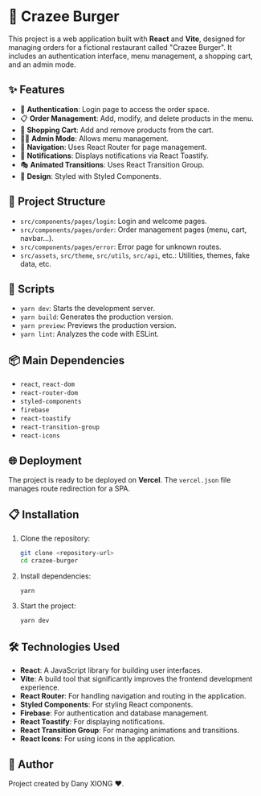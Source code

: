 # 🍔 Crazee Burger

This project is a web application built with **React** and **Vite**, designed for managing orders for a fictional restaurant called "Crazee Burger". It includes an authentication interface, menu management, a shopping cart, and an admin mode.

## ✨ Features

- 🔐 **Authentication**: Login page to access the order space.
- 📋 **Order Management**: Add, modify, and delete products in the menu.
- 🛒 **Shopping Cart**: Add and remove products from the cart.
- 👨‍💼 **Admin Mode**: Allows menu management.
- 🧭 **Navigation**: Uses React Router for page management.
- 🔔 **Notifications**: Displays notifications via React Toastify.
- 🎭 **Animated Transitions**: Uses React Transition Group.
- 🎨 **Design**: Styled with Styled Components.

## 📁 Project Structure

- `src/components/pages/login`: Login and welcome pages.
- `src/components/pages/order`: Order management pages (menu, cart, navbar...).
- `src/components/pages/error`: Error page for unknown routes.
- `src/assets`, `src/theme`, `src/utils`, `src/api`, etc.: Utilities, themes, fake data, etc.

## 🚀 Scripts

- `yarn dev`: Starts the development server.
- `yarn build`: Generates the production version.
- `yarn preview`: Previews the production version.
- `yarn lint`: Analyzes the code with ESLint.

## 📦 Main Dependencies

- `react`, `react-dom`
- `react-router-dom`
- `styled-components`
- `firebase`
- `react-toastify`
- `react-transition-group`
- `react-icons`

## 🌐 Deployment

The project is ready to be deployed on **Vercel**. The `vercel.json` file manages route redirection for a SPA.

## 📋 Installation

1. Clone the repository:
   ```bash
   git clone <repository-url>
   cd crazee-burger
   ```
2. Install dependencies:
   ```bash
   yarn
   ```
3. Start the project:
   ```bash
   yarn dev
   ```

## 🛠️ Technologies Used

- **React**: A JavaScript library for building user interfaces.
- **Vite**: A build tool that significantly improves the frontend development experience.
- **React Router**: For handling navigation and routing in the application.
- **Styled Components**: For styling React components.
- **Firebase**: For authentication and database management.
- **React Toastify**: For displaying notifications.
- **React Transition Group**: For managing animations and transitions.
- **React Icons**: For using icons in the application.

## 👤 Author

Project created by Dany XIONG ❤️.
